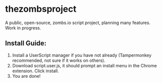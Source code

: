 # thezombsproject
A public, open-source, zombs.io script project, planning many features. Work in progress.

## Install Guide:

1. Install a UserScript manager if you have not already (Tampermonkey recommended, not sure if it works on others).
2. Download script.user.js, it should prompt an install menu in the Chrome extension. Click install.
3. You are done!
